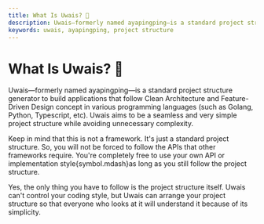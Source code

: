 ```yaml
---
title: What Is Uwais? 🤔
description: Uwais—formerly named ayapingping—is a standard project structure generator to build applications that follow Clean Architecture and Feature-Driven Design concept in various programming languages (such as Golang, Python, Typescript, etc). Uwais aims to be a seamless and very simple project structure while avoiding unnecessary complexity
keywords: uwais, ayapingping, project structure
---
```


# What Is Uwais? 🤔

Uwais—formerly named ayapingping—is a standard project structure generator to build
applications that follow Clean Architecture and Feature-Driven Design concept in various programming languages
(such as Golang, Python, Typescript, etc). Uwais aims to be a seamless and very simple project structure while avoiding unnecessary complexity.

Keep in mind that this is not a framework. It's just a standard project structure. So, you will not be forced to follow the APIs that other frameworks require.
You're completely free to use your own API or implementation style{symbol.mdash}as long as you still follow the project structure.

Yes, the only thing you have to follow is the project structure itself. Uwais can't control your coding style, but Uwais can arrange your 
project structure so that everyone who looks at it will understand it because of its simplicity.
